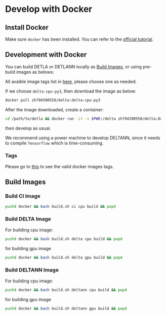 # Develop with Docker 

## Install Docker

Make sure `docker` has been installed. You can refer to the [official tutorial](https://docs.docker.com/install/).

## Development with Docker

You can build DETLA or DETLANN locally as [Build Images](#build-images),
or using pre-build images as belows:

All avaible image tags list in [here](https://cloud.docker.com/repository/docker/zh794390558/delta/tags),
please choose one as needed.

If we choose `delta-cpu-py3`, then download the image as below:

```bash
docker pull zh794390558/delta:delta-cpu-py3
```

After the image downloaded, create a container:

```bash
cd /path/to/detla && docker run -it -v $PWD:/delta zh794390558/delta:delta-cpu-py3 /bin/bash
```

then develop as usual. 

We recommend using a power machine to develop DELTANN, since it needs to compile
`Tensorflow` which is time-consuming.

### Tags
Please go to [this](https://hub.docker.com/r/zh794390558/delta) to see the valid docker images tags.

## Build Images

### Build CI Image

```bash
pushd docker && bash build.sh ci cpu build && popd
```

### Build DELTA Image

For building cpu image:

```bash
pushd docker && bash build.sh delta cpu build && popd
```

for building gpu image

```bash
pushd docker && bash build.sh delta gpu build && popd
```

### Build DELTANN Image

For building cpu image:

```bash
pushd docker && bash build.sh deltann cpu build && popd
```

for building gpu image

```bash
pushd docker && bash build.sh deltann gpu build && popd
```
